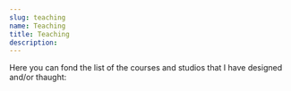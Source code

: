 ```yaml
---
slug: teaching
name: Teaching
title: Teaching
description:
---
```


Here you can fond the list of the courses and studios that I have designed and/or thaught:
